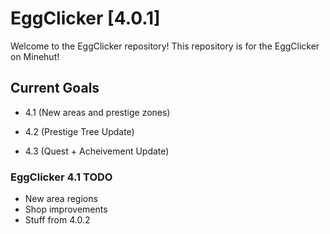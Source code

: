 # EggClicker [4.0.1]
Welcome to the EggClicker repository! This repository is for the EggClicker on Minehut!

## Current Goals
- 4.1 (New areas and prestige zones)

- 4.2 (Prestige Tree Update)

- 4.3 (Quest + Acheivement Update)

### EggClicker 4.1 TODO
- New area regions
- Shop improvements
- Stuff from 4.0.2
